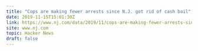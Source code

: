 ```yaml
---
title: "Cops are making fewer arrests since N.J. got rid of cash bail"
date: 2019-11-15T15:01:30Z
link: https://www.nj.com/data/2019/11/cops-are-making-fewer-arrests-since-nj-got-rid-of-cash-bail.html?utm_medium=RSS&utm_source=hune
site: www.nj.com
topic: Hacker News
draft: false
---
```

